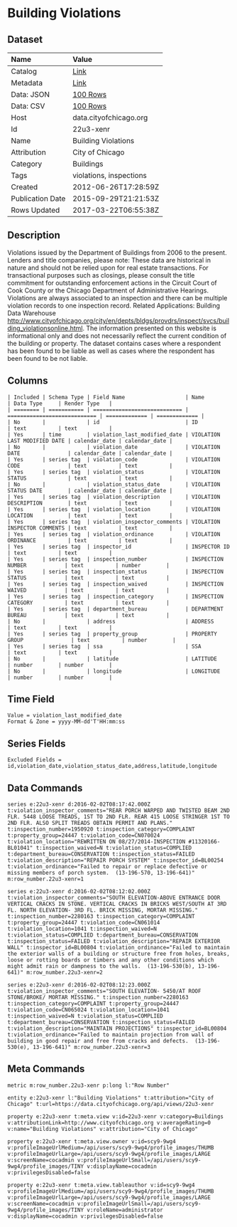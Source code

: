 # Building Violations

## Dataset

| Name | Value |
| :--- | :---- |
| Catalog | [Link](https://catalog.data.gov/dataset/building-violations-f0f5e) |
| Metadata | [Link](https://data.cityofchicago.org/api/views/22u3-xenr) |
| Data: JSON | [100 Rows](https://data.cityofchicago.org/api/views/22u3-xenr/rows.json?max_rows=100) |
| Data: CSV | [100 Rows](https://data.cityofchicago.org/api/views/22u3-xenr/rows.csv?max_rows=100) |
| Host | data.cityofchicago.org |
| Id | 22u3-xenr |
| Name | Building Violations |
| Attribution | City of Chicago |
| Category | Buildings |
| Tags | violations, inspections |
| Created | 2012-06-26T17:28:59Z |
| Publication Date | 2015-09-29T21:21:53Z |
| Rows Updated | 2017-03-22T06:55:38Z |

## Description

Violations issued by the Department of Buildings from 2006 to the present.  Lenders and title companies, please note: These data are historical in nature and should not be relied upon for real estate transactions. For transactional purposes such as closings, please consult the title commitment for outstanding enforcement actions in the Circuit Court of Cook County or the Chicago Department of Administrative Hearings. Violations are always associated to an inspection and there can be multiple violation records to one inspection record. Related Applications: Building Data Warehouse http://www.cityofchicago.org/city/en/depts/bldgs/provdrs/inspect/svcs/building_violationsonline.html. The information presented on this website is informational only and does not necessarily reflect the current condition of the building or property. The dataset contains cases where a respondent has been found to be liable as well as cases where the respondent has been found to be not liable.

## Columns

```ls
| Included | Schema Type | Field Name                   | Name                         | Data Type     | Render Type   |
| ======== | =========== | ============================ | ============================ | ============= | ============= |
| No       |             | id                           | ID                           | text          | text          |
| Yes      | time        | violation_last_modified_date | VIOLATION LAST MODIFIED DATE | calendar_date | calendar_date |
| No       |             | violation_date               | VIOLATION DATE               | calendar_date | calendar_date |
| Yes      | series tag  | violation_code               | VIOLATION CODE               | text          | text          |
| Yes      | series tag  | violation_status             | VIOLATION STATUS             | text          | text          |
| No       |             | violation_status_date        | VIOLATION STATUS DATE        | calendar_date | calendar_date |
| Yes      | series tag  | violation_description        | VIOLATION DESCRIPTION        | text          | text          |
| Yes      | series tag  | violation_location           | VIOLATION LOCATION           | text          | text          |
| Yes      | series tag  | violation_inspector_comments | VIOLATION INSPECTOR COMMENTS | text          | text          |
| Yes      | series tag  | violation_ordinance          | VIOLATION ORDINANCE          | text          | text          |
| Yes      | series tag  | inspector_id                 | INSPECTOR ID                 | text          | text          |
| Yes      | series tag  | inspection_number            | INSPECTION NUMBER            | text          | number        |
| Yes      | series tag  | inspection_status            | INSPECTION STATUS            | text          | text          |
| Yes      | series tag  | inspection_waived            | INSPECTION WAIVED            | text          | text          |
| Yes      | series tag  | inspection_category          | INSPECTION CATEGORY          | text          | text          |
| Yes      | series tag  | department_bureau            | DEPARTMENT BUREAU            | text          | text          |
| No       |             | address                      | ADDRESS                      | text          | text          |
| Yes      | series tag  | property_group               | PROPERTY GROUP               | text          | number        |
| Yes      | series tag  | ssa                          | SSA                          | text          | text          |
| No       |             | latitude                     | LATITUDE                     | number        | number        |
| No       |             | longitude                    | LONGITUDE                    | number        | number        |
```

## Time Field

```ls
Value = violation_last_modified_date
Format & Zone = yyyy-MM-dd'T'HH:mm:ss
```

## Series Fields

```ls
Excluded Fields = id,violation_date,violation_status_date,address,latitude,longitude
```

## Data Commands

```ls
series e:22u3-xenr d:2016-02-02T08:17:42.000Z t:violation_inspector_comments="REAR PORCH WARPED AND TWISTED BEAM 2ND FLR. 5448 LOOSE TREADS, 1ST TO 2ND FLR. REAR 415 LOOSE STRINGER 1ST TO 2ND FLR. ALSO SPLIT TREADS OBTAIN PERMIT AND PLANS." t:inspection_number=1950920 t:inspection_category=COMPLAINT t:property_group=24447 t:violation_code=CN070024 t:violation_location="REWRITTEN ON 08/27/2014-INSPECTION #11320166-BL01041" t:inspection_waived=N t:violation_status=COMPLIED t:department_bureau=CONSERVATION t:inspection_status=FAILED t:violation_description="REPAIR PORCH SYSTEM" t:inspector_id=BL00254 t:violation_ordinance="Failed to repair or replace defective or missing members of porch system.  (13-196-570, 13-196-641)" m:row_number.22u3-xenr=1

series e:22u3-xenr d:2016-02-02T08:12:02.000Z t:violation_inspector_comments="SOUTH ELEVATION-ABOVE ENTRANCE DOOR VERTICAL CRACKS IN STONE. VERTICAL CRACKS IN BRICKS WEST/SOUTH AT 3RD FL. NORTH ELEVATION- 3RD FL. BRICK MISSING, MORTAR MISSING." t:inspection_number=2280163 t:inspection_category=COMPLAINT t:property_group=24447 t:violation_code=CN061014 t:violation_location=1041 t:inspection_waived=N t:violation_status=COMPLIED t:department_bureau=CONSERVATION t:inspection_status=FAILED t:violation_description="REPAIR EXTERIOR WALL" t:inspector_id=BL00804 t:violation_ordinance="Failed to maintain the exterior walls of a building or structure free from holes, breaks, loose or rotting boards or timbers and any other conditions which might admit rain or dampness to the walls.  (13-196-530(b), 13-196-641)" m:row_number.22u3-xenr=2

series e:22u3-xenr d:2016-02-02T08:12:23.000Z t:violation_inspector_comments="SOUTH ELEVATION- 5450/AT ROOF STONE/BROKE/ MORTAR MISSING." t:inspection_number=2280163 t:inspection_category=COMPLAINT t:property_group=24447 t:violation_code=CN065024 t:violation_location=1041 t:inspection_waived=N t:violation_status=COMPLIED t:department_bureau=CONSERVATION t:inspection_status=FAILED t:violation_description="MAINTAIN PROJECTIONS" t:inspector_id=BL00804 t:violation_ordinance="Failed to maintain projection from wall of building in good repair and free from cracks and defects.  (13-196-530(e), 13-196-641)" m:row_number.22u3-xenr=3
```

## Meta Commands

```ls
metric m:row_number.22u3-xenr p:long l:"Row Number"

entity e:22u3-xenr l:"Building Violations" t:attribution="City of Chicago" t:url=https://data.cityofchicago.org/api/views/22u3-xenr

property e:22u3-xenr t:meta.view v:id=22u3-xenr v:category=Buildings v:attributionLink=http://www.cityofchicago.org v:averageRating=0 v:name="Building Violations" v:attribution="City of Chicago"

property e:22u3-xenr t:meta.view.owner v:id=scy9-9wg4 v:profileImageUrlMedium=/api/users/scy9-9wg4/profile_images/THUMB v:profileImageUrlLarge=/api/users/scy9-9wg4/profile_images/LARGE v:screenName=cocadmin v:profileImageUrlSmall=/api/users/scy9-9wg4/profile_images/TINY v:displayName=cocadmin v:privilegesDisabled=false

property e:22u3-xenr t:meta.view.tableauthor v:id=scy9-9wg4 v:profileImageUrlMedium=/api/users/scy9-9wg4/profile_images/THUMB v:profileImageUrlLarge=/api/users/scy9-9wg4/profile_images/LARGE v:screenName=cocadmin v:profileImageUrlSmall=/api/users/scy9-9wg4/profile_images/TINY v:roleName=administrator v:displayName=cocadmin v:privilegesDisabled=false
```